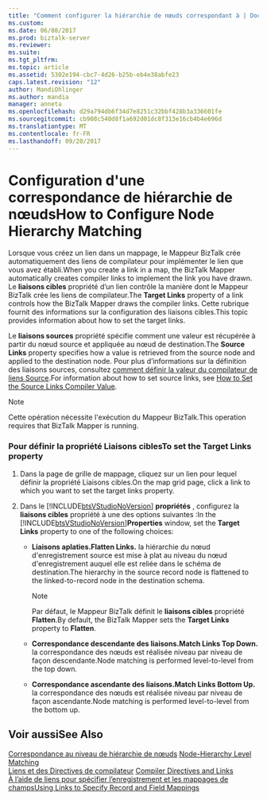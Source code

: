 ```yaml
---
title: "Comment configurer la hiérarchie de nœuds correspondant à | Documents Microsoft"
ms.custom: 
ms.date: 06/08/2017
ms.prod: biztalk-server
ms.reviewer: 
ms.suite: 
ms.tgt_pltfrm: 
ms.topic: article
ms.assetid: 5302e194-cbc7-4d26-b25b-eb4e38abfe23
caps.latest.revision: "12"
author: MandiOhlinger
ms.author: mandia
manager: anneta
ms.openlocfilehash: d29a794db6f34d7e8251c32bbf428b3a336601fe
ms.sourcegitcommit: cb908c540d8f1a692d01dc8f313e16cb4b4e696d
ms.translationtype: MT
ms.contentlocale: fr-FR
ms.lasthandoff: 09/20/2017
---
```

# <a name="how-to-configure-node-hierarchy-matching"></a><span data-ttu-id="6a456-102">Configuration d'une correspondance de hiérarchie de nœuds</span><span class="sxs-lookup"><span data-stu-id="6a456-102">How to Configure Node Hierarchy Matching</span></span>
<span data-ttu-id="6a456-103">Lorsque vous créez un lien dans un mappage, le Mappeur BizTalk crée automatiquement des liens de compilateur pour implémenter le lien que vous avez établi.</span><span class="sxs-lookup"><span data-stu-id="6a456-103">When you create a link in a map, the BizTalk Mapper automatically creates compiler links to implement the link you have drawn.</span></span> <span data-ttu-id="6a456-104">Le **liaisons cibles** propriété d’un lien contrôle la manière dont le Mappeur BizTalk crée les liens de compilateur.</span><span class="sxs-lookup"><span data-stu-id="6a456-104">The **Target Links** property of a link controls how the BizTalk Mapper draws the compiler links.</span></span> <span data-ttu-id="6a456-105">Cette rubrique fournit des informations sur la configuration des liaisons cibles.</span><span class="sxs-lookup"><span data-stu-id="6a456-105">This topic provides information about how to set the target links.</span></span>  
  
 <span data-ttu-id="6a456-106">Le **liaisons sources** propriété spécifie comment une valeur est récupérée à partir du nœud source et appliquée au nœud de destination.</span><span class="sxs-lookup"><span data-stu-id="6a456-106">The **Source Links** property specifies how a value is retrieved from the source node and applied to the destination node.</span></span> <span data-ttu-id="6a456-107">Pour plus d’informations sur la définition des liaisons sources, consultez [comment définir la valeur du compilateur de liens Source](../core/how-to-set-the-source-links-compiler-value.md).</span><span class="sxs-lookup"><span data-stu-id="6a456-107">For information about how to set source links, see [How to Set the Source Links Compiler Value](../core/how-to-set-the-source-links-compiler-value.md).</span></span>  
  
> [!NOTE]
>  <span data-ttu-id="6a456-108">Cette opération nécessite l'exécution du Mappeur BizTalk.</span><span class="sxs-lookup"><span data-stu-id="6a456-108">This operation requires that BizTalk Mapper is running.</span></span>  
  
### <a name="to-set-the-target-links-property"></a><span data-ttu-id="6a456-109">Pour définir la propriété Liaisons cibles</span><span class="sxs-lookup"><span data-stu-id="6a456-109">To set the Target Links property</span></span>  
  
1.  <span data-ttu-id="6a456-110">Dans la page de grille de mappage, cliquez sur un lien pour lequel définir la propriété Liaisons cibles.</span><span class="sxs-lookup"><span data-stu-id="6a456-110">On the map grid page, click a link to which you want to set the target links property.</span></span>  
  
2.  <span data-ttu-id="6a456-111">Dans le [!INCLUDE[btsVStudioNoVersion](../includes/btsvstudionoversion-md.md)] **propriétés** , configurez la **liaisons cibles** propriété à une des options suivantes :</span><span class="sxs-lookup"><span data-stu-id="6a456-111">In the [!INCLUDE[btsVStudioNoVersion](../includes/btsvstudionoversion-md.md)]**Properties** window, set the **Target Links** property to one of the following choices:</span></span>  
  
    -   <span data-ttu-id="6a456-112">**Liaisons aplaties.**</span><span class="sxs-lookup"><span data-stu-id="6a456-112">**Flatten Links.**</span></span> <span data-ttu-id="6a456-113">la hiérarchie du nœud d'enregistrement source est mise à plat au niveau du nœud d'enregistrement auquel elle est reliée dans le schéma de destination.</span><span class="sxs-lookup"><span data-stu-id="6a456-113">The hierarchy in the source record node is flattened to the linked-to-record node in the destination schema.</span></span>  
  
        > [!NOTE]
        >  <span data-ttu-id="6a456-114">Par défaut, le Mappeur BizTalk définit le **liaisons cibles** propriété **Flatten**.</span><span class="sxs-lookup"><span data-stu-id="6a456-114">By default, the BizTalk Mapper sets the **Target Links** property to **Flatten**.</span></span>  
  
    -   <span data-ttu-id="6a456-115">**Correspondance descendante des liaisons.**</span><span class="sxs-lookup"><span data-stu-id="6a456-115">**Match Links Top Down.**</span></span> <span data-ttu-id="6a456-116">la correspondance des nœuds est réalisée niveau par niveau de façon descendante.</span><span class="sxs-lookup"><span data-stu-id="6a456-116">Node matching is performed level-to-level from the top down.</span></span>  
  
    -   <span data-ttu-id="6a456-117">**Correspondance ascendante des liaisons.**</span><span class="sxs-lookup"><span data-stu-id="6a456-117">**Match Links Bottom Up.**</span></span> <span data-ttu-id="6a456-118">la correspondance des nœuds est réalisée niveau par niveau de façon ascendante.</span><span class="sxs-lookup"><span data-stu-id="6a456-118">Node matching is performed level-to-level from the bottom up.</span></span>  
  
## <a name="see-also"></a><span data-ttu-id="6a456-119">Voir aussi</span><span class="sxs-lookup"><span data-stu-id="6a456-119">See Also</span></span>  
 <span data-ttu-id="6a456-120">[Correspondance au niveau de hiérarchie de nœuds](../core/node-hierarchy-level-matching.md) </span><span class="sxs-lookup"><span data-stu-id="6a456-120">[Node-Hierarchy Level Matching](../core/node-hierarchy-level-matching.md) </span></span>  
 <span data-ttu-id="6a456-121">[Liens et des Directives de compilateur](../core/compiler-directives-and-links.md) </span><span class="sxs-lookup"><span data-stu-id="6a456-121">[Compiler Directives and Links](../core/compiler-directives-and-links.md) </span></span>  
 [<span data-ttu-id="6a456-122">À l’aide de liens pour spécifier l’enregistrement et les mappages de champs</span><span class="sxs-lookup"><span data-stu-id="6a456-122">Using Links to Specify Record and Field Mappings</span></span>](../core/using-links-to-specify-record-and-field-mappings.md)